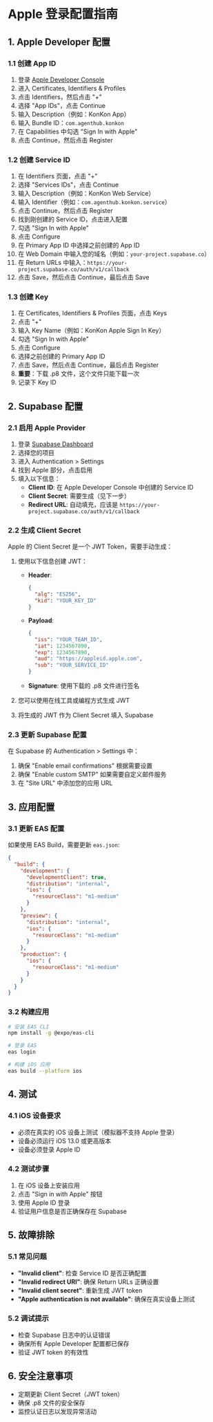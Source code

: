 # Apple 登录配置指南

## 1. Apple Developer 配置

### 1.1 创建 App ID
1. 登录 [Apple Developer Console](https://developer.apple.com/account/)
2. 进入 Certificates, Identifiers & Profiles
3. 点击 Identifiers，然后点击 "+"
4. 选择 "App IDs"，点击 Continue
5. 输入 Description（例如：KonKon App）
6. 输入 Bundle ID：`com.agenthub.konkon`
7. 在 Capabilities 中勾选 "Sign In with Apple"
8. 点击 Continue，然后点击 Register

### 1.2 创建 Service ID
1. 在 Identifiers 页面，点击 "+"
2. 选择 "Services IDs"，点击 Continue
3. 输入 Description（例如：KonKon Web Service）
4. 输入 Identifier（例如：`com.agenthub.konkon.service`）
5. 点击 Continue，然后点击 Register
6. 找到刚创建的 Service ID，点击进入配置
7. 勾选 "Sign In with Apple"
8. 点击 Configure
9. 在 Primary App ID 中选择之前创建的 App ID
10. 在 Web Domain 中输入您的域名（例如：`your-project.supabase.co`）
11. 在 Return URLs 中输入：`https://your-project.supabase.co/auth/v1/callback`
12. 点击 Save，然后点击 Continue，最后点击 Save

### 1.3 创建 Key
1. 在 Certificates, Identifiers & Profiles 页面，点击 Keys
2. 点击 "+"
3. 输入 Key Name（例如：KonKon Apple Sign In Key）
4. 勾选 "Sign In with Apple"
5. 点击 Configure
6. 选择之前创建的 Primary App ID
7. 点击 Save，然后点击 Continue，最后点击 Register
8. **重要**：下载 .p8 文件，这个文件只能下载一次
9. 记录下 Key ID

## 2. Supabase 配置

### 2.1 启用 Apple Provider
1. 登录 [Supabase Dashboard](https://app.supabase.com/)
2. 选择您的项目
3. 进入 Authentication > Settings
4. 找到 Apple 部分，点击启用
5. 填入以下信息：
   - **Client ID**: 在 Apple Developer Console 中创建的 Service ID
   - **Client Secret**: 需要生成（见下一步）
   - **Redirect URL**: 自动填充，应该是 `https://your-project.supabase.co/auth/v1/callback`

### 2.2 生成 Client Secret
Apple 的 Client Secret 是一个 JWT Token，需要手动生成：

1. 使用以下信息创建 JWT：
   - **Header**:
     ```json
     {
       "alg": "ES256",
       "kid": "YOUR_KEY_ID"
     }
     ```
   - **Payload**:
     ```json
     {
       "iss": "YOUR_TEAM_ID",
       "iat": 1234567890,
       "exp": 1234567890,
       "aud": "https://appleid.apple.com",
       "sub": "YOUR_SERVICE_ID"
     }
     ```
   - **Signature**: 使用下载的 .p8 文件进行签名

2. 您可以使用在线工具或编程方式生成 JWT
3. 将生成的 JWT 作为 Client Secret 填入 Supabase

### 2.3 更新 Supabase 配置
在 Supabase 的 Authentication > Settings 中：
1. 确保 "Enable email confirmations" 根据需要设置
2. 确保 "Enable custom SMTP" 如果需要自定义邮件服务
3. 在 "Site URL" 中添加您的应用 URL

## 3. 应用配置

### 3.1 更新 EAS 配置
如果使用 EAS Build，需要更新 `eas.json`:

```json
{
  "build": {
    "development": {
      "developmentClient": true,
      "distribution": "internal",
      "ios": {
        "resourceClass": "m1-medium"
      }
    },
    "preview": {
      "distribution": "internal",
      "ios": {
        "resourceClass": "m1-medium"
      }
    },
    "production": {
      "ios": {
        "resourceClass": "m1-medium"
      }
    }
  }
}
```

### 3.2 构建应用
```bash
# 安装 EAS CLI
npm install -g @expo/eas-cli

# 登录 EAS
eas login

# 构建 iOS 应用
eas build --platform ios
```

## 4. 测试

### 4.1 iOS 设备要求
- 必须在真实的 iOS 设备上测试（模拟器不支持 Apple 登录）
- 设备必须运行 iOS 13.0 或更高版本
- 设备必须登录 Apple ID

### 4.2 测试步骤
1. 在 iOS 设备上安装应用
2. 点击 "Sign in with Apple" 按钮
3. 使用 Apple ID 登录
4. 验证用户信息是否正确保存在 Supabase

## 5. 故障排除

### 5.1 常见问题
- **"Invalid client"**: 检查 Service ID 是否正确配置
- **"Invalid redirect URI"**: 确保 Return URLs 正确设置
- **"Invalid client secret"**: 重新生成 JWT token
- **"Apple authentication is not available"**: 确保在真实设备上测试

### 5.2 调试提示
- 检查 Supabase 日志中的认证错误
- 确保所有 Apple Developer 配置都已保存
- 验证 JWT token 的有效性

## 6. 安全注意事项
- 定期更新 Client Secret（JWT token）
- 确保 .p8 文件的安全保存
- 监控认证日志以发现异常活动 